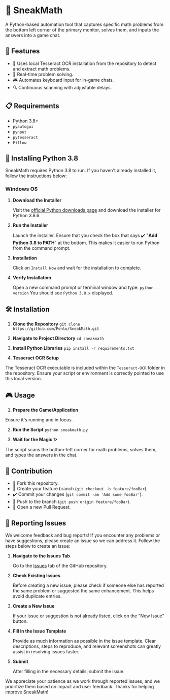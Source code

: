 # 🧮 SneakMath

A Python-based automation tool that captures specific math problems from the bottom left corner of the primary monitor, solves them, and inputs the answers into a game chat.

## 🌟 Features

- 📖 Uses local Tesseract OCR installation from the repository to detect and extract math problems.
- 🔢 Real-time problem solving.
- 🎮 Automates keyboard input for in-game chats.
- 🔍 Continuous scanning with adjustable delays.

## 📋 Requirements

- Python 3.8+
- `pyautogui`
- `pynput`
- `pytesseract`
- `Pillow`

## 🐍 Installing Python 3.8

SneakMath requires Python 3.8 to run. If you haven't already installed it, follow the instructions below:

### Windows OS

1. **Download the Installer**

   Visit the [official Python downloads page](https://www.python.org/downloads/release/python-386/) and download the installer for Python 3.8.6

2. **Run the Installer**

   Launch the installer. Ensure that you check the box that says ✔️ "**Add Python 3.8 to PATH**" at the bottom. This makes it easier to run Python from the command prompt.

3. **Installation**

   Click on `Install Now` and wait for the installation to complete.

4. **Verify Installation**

   Open a new command prompt or terminal window and type: `python --version`
   You should see `Python 3.8.x` displayed.


## 🛠 Installation

1. **Clone the Repository**
```git clone https://github.com/Penlo/SneakMath.git```

2. **Navigate to Project Directory**
```cd sneakmath```

3. **Install Python Libraries**
```pip install -r requirements.txt```

4. **Tesseract OCR Setup**

The Tesseract OCR executable is included within the `Tesseract-OCR` folder in the repository. Ensure your script or environment is correctly pointed to use this local version.

## 🎮 Usage

1. **Prepare the Game/Application**

Ensure it's running and in focus.

2. **Run the Script**
```python sneakmath.py```

3. **Wait for the Magic ✨**

The script scans the bottom-left corner for math problems, solves them, and types the answers in the chat.

## 🤝 Contribution

- 🍴 Fork this repository.
- 🎋 Create your feature branch (`git checkout -b feature/fooBar`).
- ✔️ Commit your changes (`git commit -am 'Add some fooBar'`).
- 🔄 Push to the branch (`git push origin feature/fooBar`).
- 📩 Open a new Pull Request.

## 🐞 Reporting Issues

We welcome feedback and bug reports! If you encounter any problems or have suggestions, please create an issue so we can address it. Follow the steps below to create an issue:

1. **Navigate to the Issues Tab**
   
   Go to the [Issues](https://github.com/Penlo/SneakMath/issues) tab of the GitHub repository.

2. **Check Existing Issues**

   Before creating a new issue, please check if someone else has reported the same problem or suggested the same enhancement. This helps avoid duplicate entries.

3. **Create a New Issue**

   If your issue or suggestion is not already listed, click on the "New Issue" button.

4. **Fill in the Issue Template**

   Provide as much information as possible in the issue template. Clear descriptions, steps to reproduce, and relevant screenshots can greatly assist in resolving issues faster.

5. **Submit**

   After filling in the necessary details, submit the issue.

We appreciate your patience as we work through reported issues, and we prioritize them based on impact and user feedback. Thanks for helping improve SneakMath!

